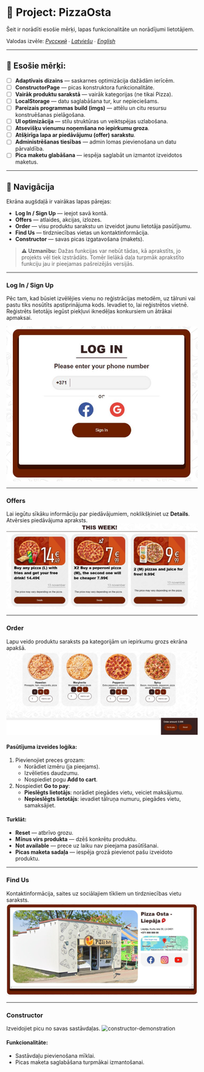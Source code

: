 # 📖 Project: PizzaOsta

Šeit ir norādīti esošie mērķi, lapas funkcionalitāte un norādījumi lietotājiem.

Valodas izvēle: *[Русский](README_RU.md) ∙ [Latviešu](README_LV.md) ∙ [English](README.md)*

---

## 🚀 Esošie mērķi:

- [ ] **Adaptīvais dizains** — saskarnes optimizācija dažādām ierīcēm.
- [ ] **ConstructorPage** — picas konstruktora funkcionalitāte.
- [ ] **Vairāk  produktu sarakstā** — vairāk kategorijas (ne tikai Pizza).
- [ ] **LocalStorage** — datu saglabāšana tur, kur nepieciešams.
- [ ] **Pareizais programmas build (imgs)** — attēlu un citu resursu konstruēšanas pielāgošana.
- [ ] **UI optimizācija** — stilu struktūras un veiktspējas uzlabošana.
- [ ] **Atsevišķu vienumu noņemšana no iepirkumu groza**.
- [ ] **Atšķirīga lapa ar piedāvājumu (offer) sarakstu**.
- [ ] **Administrēšanas tiesības** — admin lomas pievienošana un datu pārvaldība.
- [ ] **Pica maketu glabāšana** — iespēja saglabāt un izmantot izveidotos maketus.

---

## 🔗 Navigācija

Ekrāna augšdaļā ir vairākas lapas pārejas:

- **Log In / Sign Up** — ieejot savā kontā.
- **Offers** — atlaides, akcijas, izlozes.
- **Order** — visu produktu sarakstu un izveidot jaunu lietotāja pasūtījumu.
- **Find Us** — tirdzniecības vietas un kontaktinformācija.
- **Constructor** — savas picas izgatavošana (makets).

> **⚠️ Uzmanību:** Dažas funkcijas var nebūt tādas, kā aprakstīts, jo projekts vēl tiek izstrādāts. Tomēr lielākā daļa turpmāk aprakstīto funkciju jau ir pieejamas pašreizējās versijās.

---

### Log In / Sign Up

Pēc tam, kad būsiet izvēlējies vienu no reģistrācijas metodēm, uz tālruni vai pastu tiks nosūtīts apstiprinājuma kods. Ievadiet to, lai reģistrētos vietnē. Reģistrēts lietotājs iegūst piekļuvi iknedēļas konkursiem un ātrākai apmaksai.

![login-demonstration](./.readme/login.JPG)

---

### Offers

Lai iegūtu sīkāku informāciju par piedāvājumiem, noklikšķiniet uz **Details**. Atvērsies piedāvājuma apraksts.![offers-demonstration](./.readme/offers_week.JPG)

---

### Order

Lapu veido produktu saraksts pa kategorijām un iepirkumu grozs ekrāna apakšā.
![order-demonstration](./.readme/orders&cart.JPG)

#### Pasūtījuma izveides loģika:

1. Pievienojiet preces grozam:
   - Norādiet izmēru (ja pieejams).
   - Izvēlieties daudzumu.
   - Nospiediet pogu **Add to cart**.
2. Nospiediet **Go to pay**:
   - **Pieslēgts lietotājs**: norādiet piegādes vietu, veiciet maksājumu.
   - **Nepieslēgts lietotājs**: ievadiet tālruņa numuru, piegādes vietu, samaksājiet.

#### Turklāt:

- **Reset** — atbrīvo grozu.
- **Mīnus virs produkta** — dzēš konkrētu produktu.
- **Not available** — prece uz laiku nav pieejama pasūtīšanai.
- **Picas maketa sadaļa** — iespēja grozā pievienot pašu izveidoto produktu.

---

### Find Us

Kontaktinformācija, saites uz sociālajiem tīkliem un tirdzniecības vietu saraksts.
![findus-demonstration](./.readme/find-us.JPG)

---

### Constructor

Izveidojiet picu no savas sastāvdaļas.
![constructor-demonstration]()

#### Funkcionalitāte:

- Sastāvdaļu pievienošana mīklai.
- Picas maketa saglabāšana turpmākai izmantošanai.
